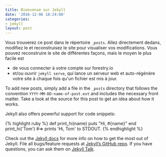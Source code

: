 ```yaml
---
title: Bienvenue sur Jekyll
date: '2016-12-06 18:24:00'
categories:
- jekyll
layout: post
---
```


Vous trouverez ce post dans le répertoire `_posts`. Allez directement dedans, modifiez le et reconstruisez le site pour visualiser vos modifications. Vous pouvez reconstruire le site de différentes façons, mais le moyen le plus facile est 

- de vous connecter à votre compte sur forestry.io 
- et/ou ouvrir  `jekyll serve`, qui lance un serveur web et auto-régénère votre site à chaque fois qu'un fichier est mis à jour.

To add new posts, simply add a file in the `_posts` directory that follows the convention `YYYY-MM-DD-name-of-post.ext` and includes the necessary front matter. Take a look at the source for this post to get an idea about how it works.

Jekyll also offers powerful support for code snippets:

{% highlight ruby %}
def print_hi(name)
  puts "Hi, #{name}"
end
print_hi('Tom')
#=> prints 'Hi, Tom' to STDOUT.
{% endhighlight %}

Check out the [Jekyll docs][jekyll-docs] for more info on how to get the most out of Jekyll. File all bugs/feature requests at [Jekyll’s GitHub repo][jekyll-gh]. If you have questions, you can ask them on [Jekyll Talk][jekyll-talk].

[jekyll-docs]: http://jekyllrb.com/docs/home
[jekyll-gh]:   https://github.com/jekyll/jekyll
[jekyll-talk]: https://talk.jekyllrb.com/
